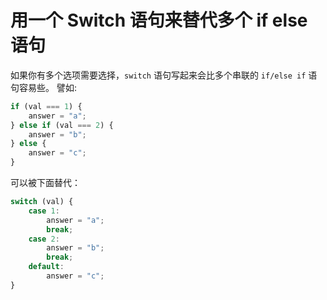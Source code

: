 # 用一个 Switch 语句来替代多个 if else 语句

如果你有多个选项需要选择，`switch` 语句写起来会比多个串联的 `if/else if` 语句容易些。 譬如:

```javascript
if (val === 1) {
    answer = "a";
} else if (val === 2) {
    answer = "b";
} else {
    answer = "c";
}
```

可以被下面替代：

```javascript
switch (val) {
    case 1:
        answer = "a";
        break;
    case 2:
        answer = "b";
        break;
    default:
        answer = "c";
}
```